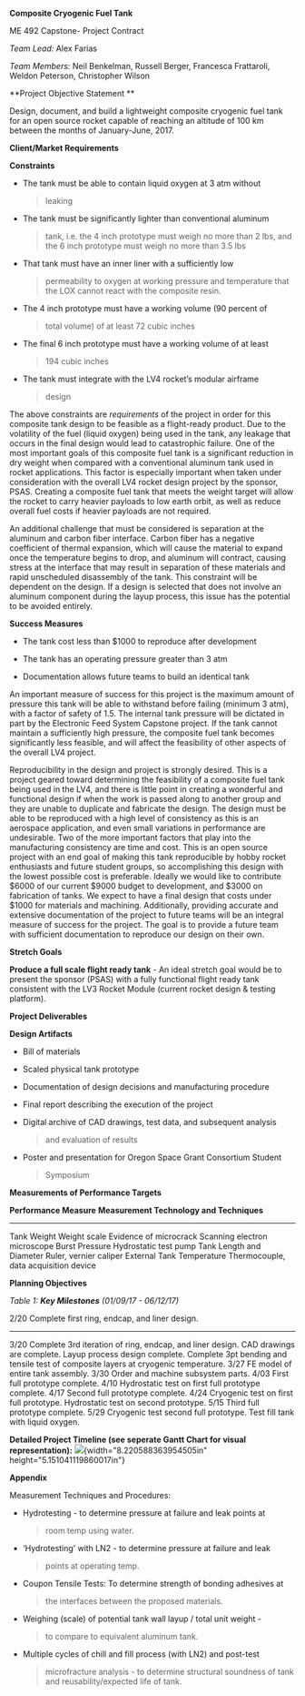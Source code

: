 **Composite Cryogenic Fuel Tank**

ME 492 Capstone- Project Contract

*Team Lead:* Alex Farias

*Team Members:* Neil Benkelman, Russell Berger, Francesca Frattaroli,
Weldon Peterson, Christopher Wilson

**Project Objective Statement **

Design, document, and build a lightweight composite cryogenic fuel tank
for an open source rocket capable of reaching an altitude of 100 km
between the months of January-June, 2017.

**Client/Market Requirements**

**Constraints**

-   The tank must be able to contain liquid oxygen at 3 atm without
    > leaking

<!-- -->

-   The tank must be significantly lighter than conventional aluminum
    > tank, i.e. the 4 inch prototype must weigh no more than 2 lbs, and
    > the 6 inch prototype must weigh no more than 3.5 lbs

-   That tank must have an inner liner with a sufficiently low
    > permeability to oxygen at working pressure and temperature that
    > the LOX cannot react with the composite resin.

-   The 4 inch prototype must have a working volume (90 percent of
    > total volume) of at least 72 cubic inches

-   The final 6 inch prototype must have a working volume of at least
    > 194 cubic inches

-   The tank must integrate with the LV4 rocket’s modular airframe
    > design

The above constraints are *requirements* of the project in order for
this composite tank design to be feasible as a flight-ready product. Due
to the volatility of the fuel (liquid oxygen) being used in the tank,
any leakage that occurs in the final design would lead to catastrophic
failure. One of the most important goals of this composite fuel tank is
a significant reduction in dry weight when compared with a conventional
aluminum tank used in rocket applications. This factor is especially
important when taken under consideration with the overall LV4 rocket
design project by the sponsor, PSAS. Creating a composite fuel tank that
meets the weight target will allow the rocket to carry heavier payloads
to low earth orbit, as well as reduce overall fuel costs if heavier
payloads are not required.

An additional challenge that must be considered is separation at the
aluminum and carbon fiber interface. Carbon fiber has a negative
coefficient of thermal expansion, which will cause the material to
expand once the temperature begins to drop, and aluminum will contract,
causing stress at the interface that may result in separation of these
materials and rapid unscheduled disassembly of the tank. This constraint
will be dependent on the design. If a design is selected that does not
involve an aluminum component during the layup process, this issue has
the potential to be avoided entirely.

**Success Measures**

-   The tank cost less than \$1000 to reproduce after development

-   The tank has an operating pressure greater than 3 atm

-   Documentation allows future teams to build an identical tank

An important measure of success for this project is the maximum amount
of pressure this tank will be able to withstand before failing (minimum
3 atm), with a factor of safety of 1.5. The internal tank pressure will
be dictated in part by the Electronic Feed System Capstone project. If
the tank cannot maintain a sufficiently high pressure, the composite
fuel tank becomes significantly less feasible, and will affect the
feasibility of other aspects of the overall LV4 project.

Reproducibility in the design and project is strongly desired. This is a
project geared toward determining the feasibility of a composite fuel
tank being used in the LV4, and there is little point in creating a
wonderful and functional design if when the work is passed along to
another group and they are unable to duplicate and fabricate the design.
The design must be able to be reproduced with a high level of
consistency as this is an aerospace application, and even small
variations in performance are undesirable. Two of the more important
factors that play into the manufacturing consistency are time and cost.
This is an open source project with an end goal of making this tank
reproducible by hobby rocket enthusiasts and future student groups, so
accomplishing this design with the lowest possible cost is preferable.
Ideally we would like to contribute \$6000 of our current \$9000 budget
to development, and \$3000 on fabrication of tanks. We expect to have a
final design that costs under \$1000 for materials and machining.
Additionally, providing accurate and extensive documentation of the
project to future teams will be an integral measure of success for the
project. The goal is to provide a future team with sufficient
documentation to reproduce our design on their own.

**Stretch Goals**

**Produce a full scale flight ready tank** - An ideal stretch goal would
be to present the sponsor (PSAS) with a fully functional flight ready
tank consistent with the LV3 Rocket Module (current rocket design &
testing platform).

**Project Deliverables**

**Design Artifacts**

-   Bill of materials

-   Scaled physical tank prototype

-   Documentation of design decisions and manufacturing procedure

-   Final report describing the execution of the project

-   Digital archive of CAD drawings, test data, and subsequent analysis
    > and evaluation of results

-   Poster and presentation for Oregon Space Grant Consortium Student
    > Symposium

**Measurements of Performance Targets**

  **Performance Measure**     **Measurement Technology and Techniques**
  --------------------------- -------------------------------------------
  Tank Weight                 Weight scale
  Evidence of microcrack      Scanning electron microscope
  Burst Pressure              Hydrostatic test pump
  Tank Length and Diameter    Ruler, vernier caliper
  External Tank Temperature   Thermocouple, data acquisition device

**Planning Objectives**

*Table 1: **Key Milestones** (01/09/17 - 06/12/17)*

  2/20   Complete first ring, endcap, and liner design.
  ------ ---------------------------------------------------------------------------------------------------------------------------------------------------------------------------------------------------------
  3/20   Complete 3rd iteration of ring, endcap, and liner design. CAD drawings are complete. Layup process design complete. Complete 3pt bending and tensile test of composite layers at cryogenic temperature.
  3/27   FE model of entire tank assembly.
  3/30   Order and machine subsystem parts.
  4/03   First full prototype complete.
  4/10   Hydrostatic test on first full prototype complete.
  4/17   Second full prototype complete.
  4/24   Cryogenic test on first full prototype. Hydrostatic test on second prototype.
  5/15   Third full prototype complete.
  5/29   Cryogenic test second full prototype. Test fill tank with liquid oxygen.

**Detailed Project Timeline (see seperate Gantt Chart for visual
representation):** ![](media/image01.jpg){width="8.220588363954505in"
height="5.151041119860017in"}

**Appendix**

Measurement Techniques and Procedures:

-   Hydrotesting - to determine pressure at failure and leak points at
    > room temp using water.

-   ‘Hydrotesting’ with LN2 - to determine pressure at failure and leak
    > points at operating temp.

-   Coupon Tensile Tests: To determine strength of bonding adhesives at
    > the interfaces between the proposed materials.

-   Weighing (scale) of potential tank wall layup / total unit weight -
    > to compare to equivalent aluminum tank.

-   Multiple cycles of chill and fill process (with LN2) and post-test
    > microfracture analysis - to determine structural soundness of tank
    > and reusability/expected life of tank.


